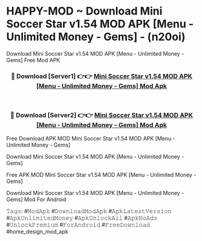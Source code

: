 # HAPPY-MOD ~ Download Mini Soccer Star v1.54 MOD APK [Menu - Unlimited Money - Gems] - (n20oi)
Download Mini Soccer Star v1.54 MOD APK [Menu - Unlimited Money - Gems] Free Mod APK

<div align="center">
<h3>🔴 Download [Server1] 👉👉 <a href="https://apk-comot.site?title=Mini_Soccer_Star_v1.54_MOD_APK_[Menu_-_Unlimited_Money_-_Gems]">Mini Soccer Star v1.54 MOD APK [Menu - Unlimited Money - Gems] Mod Apk</a></h3><br>

<h3>🔴 Download [Server2] 👉👉 <a href="https://apk-comot.site?title=Mini_Soccer_Star_v1.54_MOD_APK_[Menu_-_Unlimited_Money_-_Gems]">Mini Soccer Star v1.54 MOD APK [Menu - Unlimited Money - Gems] Mod Apk</a></h3>
</div>


Free Download APK MOD Mini Soccer Star v1.54 MOD APK [Menu - Unlimited Money - Gems]

Download Mini Soccer Star v1.54 MOD APK [Menu - Unlimited Money - Gems] 

Free APK MOD Mini Soccer Star v1.54 MOD APK [Menu - Unlimited Money - Gems] 

Download Mini Soccer Star v1.54 MOD APK [Menu - Unlimited Money - Gems] Mod For Android

𝚃𝚊𝚐𝚜: #𝙼𝚘𝚍𝙰𝚙𝚔 #𝙳𝚘𝚠𝚗𝚕𝚘𝚊𝚍𝙼𝚘𝚍𝙰𝚙𝚔 #𝙰𝚙𝚔𝙻𝚊𝚝𝚎𝚜𝚝𝚅𝚎𝚛𝚜𝚒𝚘𝚗 #𝙰𝚙𝚔𝚄𝚗𝚕𝚒𝚖𝚒𝚝𝚎𝚍𝙼𝚘𝚗𝚎𝚢 #𝙰𝚙𝚔𝚄𝚗𝚕𝚘𝚌𝚔𝙰𝚕𝚕 #𝙰𝚙𝚔𝙽𝚘𝙰𝚍𝚜 #𝚄𝚗𝚕𝚘𝚌𝚔𝙿𝚛𝚎𝚖𝚒𝚞𝚖 #𝙵𝚘𝚛𝙰𝚗𝚍𝚛𝚘𝚒𝚍 #𝙵𝚛𝚎𝚎𝙳𝚘𝚠𝚗𝚕𝚘𝚊𝚍 #home_design_mod_apk